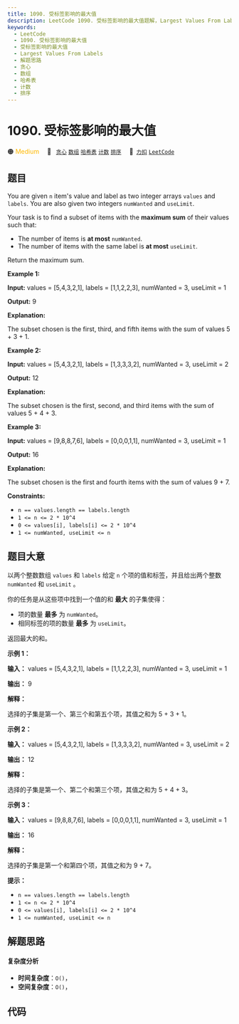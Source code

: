 ```yaml
---
title: 1090. 受标签影响的最大值
description: LeetCode 1090. 受标签影响的最大值题解，Largest Values From Labels，包含解题思路、复杂度分析以及完整的 JavaScript 代码实现。
keywords:
  - LeetCode
  - 1090. 受标签影响的最大值
  - 受标签影响的最大值
  - Largest Values From Labels
  - 解题思路
  - 贪心
  - 数组
  - 哈希表
  - 计数
  - 排序
---
```


# 1090. 受标签影响的最大值

🟠 <font color=#ffb800>Medium</font>&emsp; 🔖&ensp; [`贪心`](/tag/greedy.md) [`数组`](/tag/array.md) [`哈希表`](/tag/hash-table.md) [`计数`](/tag/counting.md) [`排序`](/tag/sorting.md)&emsp; 🔗&ensp;[`力扣`](https://leetcode.cn/problems/largest-values-from-labels) [`LeetCode`](https://leetcode.com/problems/largest-values-from-labels)

## 题目

You are given `n` item's value and label as two integer arrays `values` and
`labels`. You are also given two integers `numWanted` and `useLimit`.

Your task is to find a subset of items with the **maximum sum** of their
values such that:

  * The number of items is **at most** `numWanted`.
  * The number of items with the same label is **at most** `useLimit`.

Return the maximum sum.



**Example 1:**

**Input:** values = [5,4,3,2,1], labels = [1,1,2,2,3], numWanted = 3, useLimit
= 1

**Output:** 9

**Explanation:**

The subset chosen is the first, third, and fifth items with the sum of values
5 + 3 + 1.

**Example 2:**

**Input:** values = [5,4,3,2,1], labels = [1,3,3,3,2], numWanted = 3, useLimit
= 2

**Output:** 12

**Explanation:**

The subset chosen is the first, second, and third items with the sum of values
5 + 4 + 3.

**Example 3:**

**Input:** values = [9,8,8,7,6], labels = [0,0,0,1,1], numWanted = 3, useLimit
= 1

**Output:** 16

**Explanation:**

The subset chosen is the first and fourth items with the sum of values 9 + 7.



**Constraints:**

  * `n == values.length == labels.length`
  * `1 <= n <= 2 * 10^4`
  * `0 <= values[i], labels[i] <= 2 * 10^4`
  * `1 <= numWanted, useLimit <= n`


## 题目大意

以两个整数数组  `values` 和 `labels` 给定 `n` 个项的值和标签，并且给出两个整数 `numWanted` 和 `useLimit`
。

你的任务是从这些项中找到一个值的和 **最大** 的子集使得：

  * 项的数量 **最多** 为 `numWanted`。
  * 相同标签的项的数量 **最多** 为 `useLimit`。

返回最大的和。



**示例 1：**

**输入：** values = [5,4,3,2,1], labels = [1,1,2,2,3], numWanted = 3, useLimit =
1

**输出：** 9

**解释：**

选择的子集是第一个、第三个和第五个项，其值之和为 5 + 3 + 1。

**示例 2：**

**输入：** values = [5,4,3,2,1], labels = [1,3,3,3,2], numWanted = 3, useLimit =
2

**输出：** 12

**解释：**

选择的子集是第一个、第二个和第三个项，其值之和为 5 + 4 + 3。

**示例 3：**

**输入：** values = [9,8,8,7,6], labels = [0,0,0,1,1], numWanted = 3, useLimit =
1

**输出：** 16

**解释：**

选择的子集是第一个和第四个项，其值之和为 9 + 7。



**提示：**

  * `n == values.length == labels.length`
  * `1 <= n <= 2 * 10^4`
  * `0 <= values[i], labels[i] <= 2 * 10^4`
  * `1 <= numWanted, useLimit <= n`


## 解题思路

#### 复杂度分析

- **时间复杂度**：`O()`，
- **空间复杂度**：`O()`，

## 代码

```javascript

```